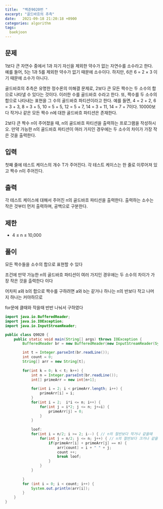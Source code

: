 ```yaml
---
title:  "백준9020번 "
excerpt: "골드바흐의 추측"
date:   2021-09-18 21:20:18 +0900
categories: algorithm
tags:
  baekjoon
---
```


## 문제

1보다 큰 자연수 중에서  1과 자기 자신을 제외한 약수가 없는 자연수를 소수라고 한다. 예를 들어, 5는 1과 5를 제외한 약수가 없기 때문에 소수이다. 하지만, 6은 6 = 2 × 3 이기 때문에 소수가 아니다.

골드바흐의 추측은 유명한 정수론의 미해결 문제로, 2보다 큰 모든 짝수는 두 소수의 합으로 나타낼 수 있다는 것이다. 이러한 수를 골드바흐 수라고 한다. 또, 짝수를 두 소수의 합으로 나타내는 표현을 그 수의 골드바흐 파티션이라고 한다. 예를 들면, 4 = 2 + 2, 6 = 3 + 3, 8 = 3 + 5, 10 = 5 + 5, 12 = 5 + 7, 14 = 3 + 11, 14 = 7 + 7이다. 10000보다 작거나 같은 모든 짝수 n에 대한 골드바흐 파티션은 존재한다.

2보다 큰 짝수 n이 주어졌을 때, n의 골드바흐 파티션을 출력하는 프로그램을 작성하시오. 만약 가능한 n의 골드바흐 파티션이 여러 가지인 경우에는 두 소수의 차이가 가장 작은 것을 출력한다.

## 입력

첫째 줄에 테스트 케이스의 개수 T가 주어진다. 각 테스트 케이스는 한 줄로 이루어져 있고 짝수 n이 주어진다.

## 출력

각 테스트 케이스에 대해서 주어진 n의 골드바흐 파티션을 출력한다. 출력하는 소수는 작은 것부터 먼저 출력하며, 공백으로 구분한다.

## 제한

- 4 ≤ n ≤ 10,000

## 풀이

모든 짝수들을 소수의 합으로 표현할 수 있다

조건에 만약 가능한 n의 골드바흐 파티션이 여러 가지인 경우에는 두 소수의 차이가 가장 작은 것을 출력한다 이다

어차피 a와 b의 합으로 짝수를 구하려면 a와 b는 같거나 하나는 n의 반보다 작고 나머지 하나는 커야하므로

for문에 클때와 작을때 반반 나눠서 구하였다

```java
import java.io.BufferedReader;
import java.io.IOException;
import java.io.InputStreamReader;

public class Q9020 {
	public static void main(String[] args) throws IOException {
		BufferedReader br = new BufferedReader(new InputStreamReader(System.in));

		int t = Integer.parseInt(br.readLine()); 
		int count = 0;
		String[] arr = new String[t];
		
		for(int k = 0; k < t; k++) {
			int n = Integer.parseInt(br.readLine());
			int[] primeArr = new int[n+1];
			
			for(int i = 2; i < primeArr.length; i++) {
				primeArr[i] = i;
			}
			for(int i = 2;  i*i <= n; i++) {
				for(int j = i*2; j <= n; j+=i) {
					primeArr[j] = 0;
				}
			}
			
			loof:
			for(int i = n/2; i >= 2; i--) { // n의 절반보다 작거나 같을때
				for(int j = n/2; j <= n; j++) { // n의 절반보다 크거나 같을때
					if(primeArr[i] + primeArr[j] == n) {
						arr[count] = i + " " + j;
						count ++;
						break loof;
					}
				}
			}
			
		}
		for (int i = 0; i < count; i++) {
			System.out.println(arr[i]);
		}
	}
}
```


